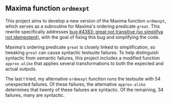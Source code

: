 ## Maxima function `ordmexpt`

This project aims to develop a new version of the Maxima function `ordmexpt`, which serves as a subroutine for Maxima's ordering predicate `great`. This rewrite specifically addresses [bug #4383: great not transitive (so simplifya not idempotent)](https://sourceforge.net/p/maxima/bugs/4383/), with the goal of fixing this bug and simplifying the code.

Maxima's ordering predicate `great` is closely linked to simplification, so tweaking `great` can cause syntactic testsuite failures. To help distinguish syntactic from semantic failures, this project includes a modified function `approx-alike` that applies several transformations to both the expected and actual outputs.

The last I tried, my alternative `ordmexpt` function runs the testsuite with 54 unexpected failures. Of these failures,
the alternative `approx-alike` determines that twenty of these failures are syntactic. Of the remaining, 34 failures,
many are syntactic.





